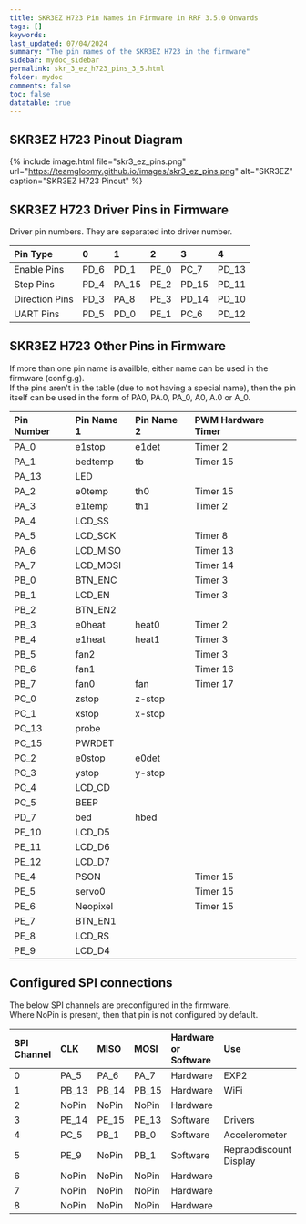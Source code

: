 ```yaml
---
title: SKR3EZ H723 Pin Names in Firmware in RRF 3.5.0 Onwards
tags: []
keywords: 
last_updated: 07/04/2024
summary: "The pin names of the SKR3EZ H723 in the firmware"
sidebar: mydoc_sidebar
permalink: skr_3_ez_h723_pins_3_5.html
folder: mydoc
comments: false
toc: false
datatable: true
---
```


## SKR3EZ H723 Pinout Diagram

{% include image.html file="skr3_ez_pins.png" url="https://teamgloomy.github.io/images/skr3_ez_pins.png" alt="SKR3EZ" caption="SKR3EZ H723 Pinout" %}

## SKR3EZ H723 Driver Pins in Firmware

Driver pin numbers. They are separated into driver number.

<div class="datatable-begin"></div>

|Pin Type|0|1|2|3|4|
| :------------- |:-------------|:-------------|:-------------|:-------------|:-------------|
|Enable Pins|PD_6|PD_1|PE_0|PC_7|PD_13|
|Step Pins|PD_4|PA_15|PE_2|PD_15|PD_11|
|Direction Pins|PD_3|PA_8|PE_3|PD_14|PD_10|
|UART Pins|PD_5|PD_0|PE_1|PC_6|PD_12|

<div class="datatable-end"></div>

## SKR3EZ H723 Other Pins in Firmware

If more than one pin name is availble, either name can be used in the firmware (config.g).  
If the pins aren't in the table (due to not having a special name), then the pin itself can be used in the form of PA0, PA.0, PA_0, A0, A.0 or A_0.  

<div class="datatable-begin"></div>

|Pin Number|Pin Name 1|Pin Name 2|PWM Hardware Timer|
| :------------- |:-------------|:-------------|:-------------|
|PA_0|e1stop|e1det|Timer 2|
|PA_1|bedtemp|tb|Timer 15|
|PA_13|LED|||
|PA_2|e0temp|th0|Timer 15|
|PA_3|e1temp|th1|Timer 2|
|PA_4|LCD_SS|||
|PA_5|LCD_SCK||Timer 8|
|PA_6|LCD_MISO||Timer 13|
|PA_7|LCD_MOSI||Timer 14|
|PB_0|BTN_ENC||Timer 3|
|PB_1|LCD_EN||Timer 3|
|PB_2|BTN_EN2|||
|PB_3|e0heat|heat0|Timer 2|
|PB_4|e1heat|heat1|Timer 3|
|PB_5|fan2||Timer 3|
|PB_6|fan1||Timer 16|
|PB_7|fan0|fan|Timer 17|
|PC_0|zstop|z-stop||
|PC_1|xstop|x-stop||
|PC_13|probe|||
|PC_15|PWRDET|||
|PC_2|e0stop|e0det||
|PC_3|ystop|y-stop||
|PC_4|LCD_CD|||
|PC_5|BEEP|||
|PD_7|bed|hbed||
|PE_10|LCD_D5|||
|PE_11|LCD_D6|||
|PE_12|LCD_D7|||
|PE_4|PSON||Timer 15|
|PE_5|servo0||Timer 15|
|PE_6|Neopixel||Timer 15|
|PE_7|BTN_EN1|||
|PE_8|LCD_RS|||
|PE_9|LCD_D4|||

<div class="datatable-end"></div>

## Configured SPI connections

The below SPI channels are preconfigured in the firmware.  
Where NoPin is present, then that pin is not configured by default.  

<div class="datatable-begin"></div>

|SPI Channel| CLK | MISO | MOSI | Hardware or Software | Use |
| :------------- |:-------------|:-------------|:-------------|:-------------|:-------------|
|0|PA_5|PA_6|PA_7|Hardware| EXP2 |
|1|PB_13|PB_14|PB_15|Hardware| WiFi |
|2|NoPin|NoPin|NoPin|Hardware||
|3|PE_14|PE_15|PE_13|Software| Drivers |
|4|PC_5|PB_1|PB_0|Software| Accelerometer |
|5|PE_9|NoPin|PB_1|Software| Reprapdiscount Display |
|6|NoPin|NoPin|NoPin|Hardware||
|7|NoPin|NoPin|NoPin|Hardware||
|8|NoPin|NoPin|NoPin|Hardware||

<div class="datatable-end"></div>
